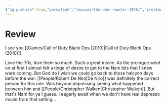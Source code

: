 ```yaml
---
{"dg-publish":true,"permalink":"/movies/the-deer-hunter-1978/","created":"2024-04-05","updated":"2024-06-17"}
---
```



# Review

I see you [[Games/Call of Duty Black Ops (2010)\|Call of Duty Black Ops (2010)]].

Love the 70s, love them so much. Such a great movie. As the prologue went on at first I almost felt a tinge of desire to get to the Nam bits that I knew were coming. But God do I wish we could go back to those halcyon days before the war. [[People/Robert De Niro\|De Niro]] was definitely the correct person for this role. Was beyond depressing seeing what happened between him and [[People/Christopher Walken\|Christopher Walken]]. But that's Nam for ya I guess. I eagerly await when we don't have real depresso movie from that setting...
